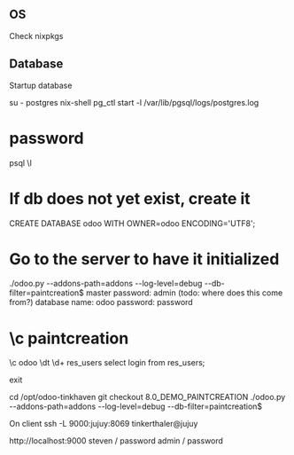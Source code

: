 ## OS

Check nixpkgs

## Database
Startup database

su - postgres
nix-shell
pg_ctl start -l /var/lib/pgsql/logs/postgres.log
# password

psql
\l

# If db does not yet exist, create it
  CREATE DATABASE odoo WITH OWNER=odoo ENCODING='UTF8';
  # Go to the server to have it initialized
  ./odoo.py --addons-path=addons --log-level=debug --db-filter=paintcreation$
  master password: admin (todo: where does this come from?)
  database name: odoo
  password: password

# \c paintcreation
\c odoo
\dt
\d+ res_users
select login from res_users;


exit

cd /opt/odoo-tinkhaven
git checkout 8.0_DEMO_PAINTCREATION
./odoo.py --addons-path=addons --log-level=debug --db-filter=paintcreation$

On client
ssh -L 9000:jujuy:8069 tinkerthaler@jujuy

http://localhost:9000
steven / password
admin / password

